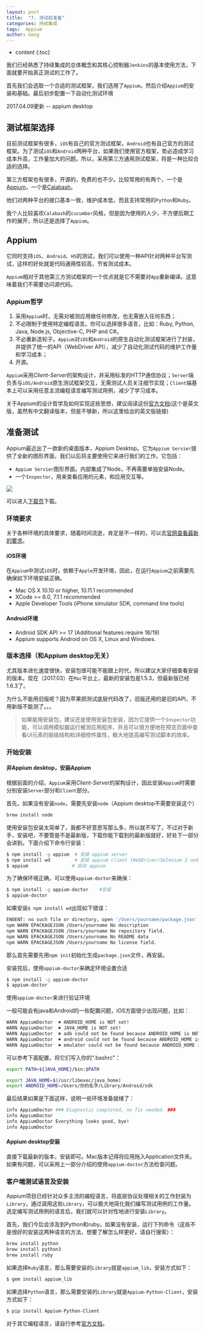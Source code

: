 ```yaml
---
layout: post
title:  "7. 测试前准备"
categories: 持续集成
tags:  Appium
author: Geng
---
```


* content
{:toc}


我们已经熟悉了持续集成的总体概念和其核心控制器`Jenkins`的基本使用方法，下面就要开始真正测试的工作了。

首先我们会选取一个合适的测试框架，我们选用了`Appium`。然后介绍`Appium`的安装和基础。最后初步配置一下自动化测试环境

2017.04.09更新 -- appium desktop






## 测试框架选择
目前测试框架有很多，`iOS`有自己的官方测试框架，`Android`也有自己官方的测试框架。为了测试`iOS`和`Android`两种平台，如果我们使用官方框架，势必造成学习成本升高，工作量加大的问题。所以，采用第三方通用测试框架，将是一种比较合适的选择。

第三方框架也有很多，开源的，免费的也不少。比较常用的有两个，一个是[Appium](http://appium.io/)，一个是[Calabash](http://calaba.sh/)。

他们对两种平台的接口基本一致，维护成本低，而且支持常用的`Python`和`Ruby`。

我个人比较喜欢`Calabash`的`cucumber`风格，但是因为使用的人少，不方便后期工作的展开，所以还是选择了`Appium`。

## Appium
它同时支持`iOS`、`Android`、`H5`的测试，我们可以使用一种API针对两种平台写测试，这样的好处就是代码通用性较高，节省测试成本。

`Appium`相对于其他第三方测试框架的一个优点就是它不需要对`App`重新编译。这意味着我们不需要访问源代码。

### Appium哲学
1. 采用`Appium`时，无需对被测应用做任何修改，也无需嵌入任何东西；
2. 不必限制于使用特定编程语言。你可以选择很多语言，比如：Ruby, Python, Java, Node.js, Objective-C, PHP and C#。
3. 不必重新造轮子。`Appium`对`iOS`和`Android`的原生自动化测试框架进行了封装，并提供了统一的API（WebDriver API），减少了自动化测试代码的维护工作量和学习成本；
4. 开源。

`Appium`采用*Client-Server*的架构设计，并采用标准的HTTP通信协议；`Server`端负责与`iOS/Android`原生测试框架交互，无需测试人员关注细节实现；`Client`端基本上可以采用任意主流编程语言编写测试用例，减少了学习成本。

关于Appium的设计哲学及如何实现这些思想，建议阅读这份[官方文档](https://github.com/appium/appium/blob/master/docs/en/about-appium/intro.md)(这个是英文版，虽然有中文翻译版本，但是不够新，所以这里给出的英文版链接)

## 准备测试
Appium最近出了一款新的桌面版本，Appium Desktop。它为`Appium Servier`提供了全新的图形界面，我们以后将主要使用它来进行我们的工作。它包括：
* `Appium Servier`图形界面。内部集成了Node，不再需要单独安装Node。
* 一个`Inspector`，用来查看应用的元素，和应用交互等。

![](https://github.com/appium/appium-desktop/raw/master/docs/images/screen-inspector-and-logs.png)

可以进入[下载页](https://github.com/appium/appium-desktop/releases/)下载。

### 环境要求
关于各种环境的具体要求，随着时间流逝，肯定是不一样的，可以去[官网查看最新的要求](http://appium.io/getting-started.html?lang=en)。
#### iOS环境
在`Appium`中测试`iOS`时，依赖于`Apple`开发环境，因此，在运行`Appium`之前需要先确保如下环境安装正确。
* Mac OS X 10.10 or higher, 10.11.1 recommended
* XCode >= 6.0, 7.1.1 recommended
* Apple Developer Tools (iPhone simulator SDK, command line tools)

#### Android环境
* Android SDK API >= 17 (Additional features require 18/19)
* Appium supports Android on OS X, Linux and Windows.

### 版本选择（和Appium desktop无关）
尤其版本进化速度很快，安装包很可能不能跟上时代，所以建议大家仔细查看安装的版本。现在（2017.03）在`Mac`平台上，最新的安装包是1.5.3，但最新版已经1.6.3了。

为什么不能用旧版呢？因为苹果把测试底层代码改了，旧版还用的是旧的API，不用新版不能测了。。。

> 如果能用安装包，建议还是使用安装包安装，因为它提供一个`Inspector`功能，可以调用模拟器运行被测应用程序，并且可以很方便地在预览页面中查看UI元素的层级结构和详细控件属性，极大地提高编写测试脚本的效率。

### 开始安装

#### 非Appium desktop，安装Appium
根据前面的介绍，`Appium`采用*Client-Server*的架构设计，因此安装`Appium`时需要分别安装`Server`部分和`Client`部分。

首先，如果没有安装`node`，需要先安装`node`（Appium desktop不需要安装这个）
```bash
brew install node
```

使用安装包安装太简单了，我都不好意思写那么多，所以就不写了，不过对于新手，安装吧，不要管是不是最新版，下载你能下载到的最新版就好，好处下一部分会讲到。下面介绍下命令行安装：

```bash
$ npm install -g appium  # 安装 appium server
$ npm install wd         # 安装 appium client (WebDriver/Selenium 2 node.js client)
$ appium                # 启动 appium
```

为了确保环境正确，可以使用`appium-doctor`来确保：
```bash
$ npm install -g appium-doctor    #安装
$ appium-doctor
```

如果安装`$ npm install wd`出现如下错误：
```bash
ENOENT: no such file or directory, open '/Users/yourname/package.json'
npm WARN EPACKAGEJSON /Users/yourname No description
npm WARN EPACKAGEJSON /Users/yourname No repository field.
npm WARN EPACKAGEJSON /Users/yourname No README data
npm WARN EPACKAGEJSON /Users/yourname No license field.
```

那么首先需要先用`npm init`初始化生成`package.json`文件，再安装。

安装完后，使用`appium-doctor`来确定环境设置合适
```bash
$ npm install -g appium-doctor
$ appium-doctor
```

使用`appium-doctor`来进行验证环境

一般可能会有java和Android的一些配置问题，iOS方面很少出现问题，比如：
```bash
WARN AppiumDoctor  ✖ ANDROID_HOME is NOT set!
WARN AppiumDoctor  ✖ JAVA_HOME is NOT set!
WARN AppiumDoctor  ✖ adb could not be found because ANDROID_HOME is NOT set!
WARN AppiumDoctor  ✖ android could not be found because ANDROID_HOME is NOT set!
WARN AppiumDoctor  ✖ emulator could not be found because ANDROID_HOME is NOT set!
```

可以参考下面配置，将它们写入你的".bashrc"：
```bash
export PATH=${JAVA_HOME}/bin:$PATH

export JAVA_HOME=$(/usr/libexec/java_home)
export ANDROID_HOME=/Users/你的名字/Library/Android/sdk
```

最后结果如果是下面这样，说明一些环境准备就绪了：
```bash
info AppiumDoctor ### Diagnostic completed, no fix needed. ###
info AppiumDoctor
info AppiumDoctor Everything looks good, bye!
info AppiumDoctor
```

#### Appium desktop安装
直接下载最新的版本，安装即可。Mac版本记得将应用拖入Application文件夹。
如果有问题，可以采用上一部分介绍的使用`appium-doctor`方法检查问题。


### 客户端测试语言及安装
Appium项目已经针对众多主流的编程语言，将底层协议处理相关的工作封装为`Library`，通过调用这些`Library`，可以极大地简化我们编写测试用例的工作量。
选定编写测试用例的语言后，我们就可以针对性地进行安装`Library`。

首先，我们今后会涉及到Python和ruby。如果没有安装，运行下列命令（这些不是很好的安装这两种语言的方法，想要了解怎么样更好，请自行搜索）：

```bash
brew install python
brew install python3
brew install ruby
```

如果选择`Ruby`语言，那么需要安装的`Library`就是`appium_lib`，安装方式如下：

```bash
$ gem install appium_lib
```

如果选择`Python`语言，那么需要安装的`Library`就是`Appium-Python-Client`，安装方式如下：
```bash
$ pip install Appium-Python-Client
```

对于其它编程语言，请自行参考[官方文档](http://appium.io/)。
